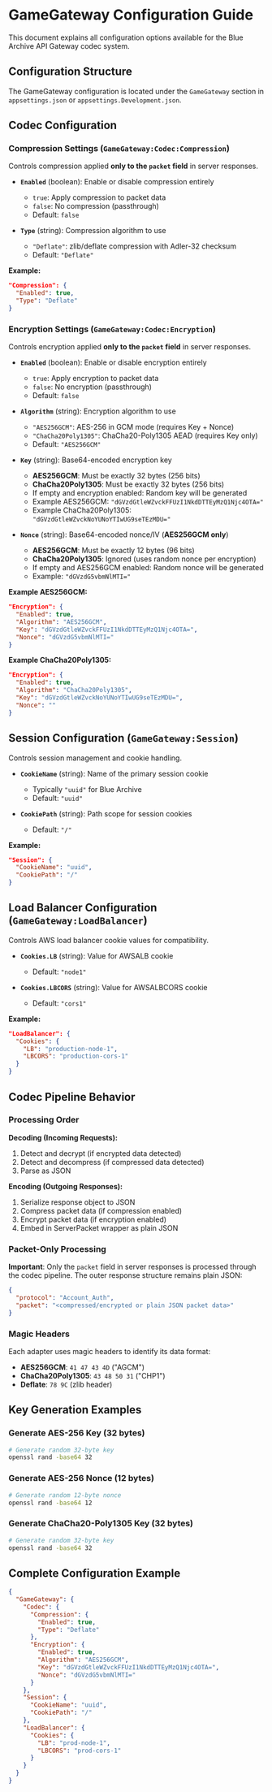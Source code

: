 # GameGateway Configuration Guide

This document explains all configuration options available for the Blue Archive API Gateway codec system.

## Configuration Structure

The GameGateway configuration is located under the `GameGateway` section in `appsettings.json` or `appsettings.Development.json`.

## Codec Configuration

### Compression Settings (`GameGateway:Codec:Compression`)

Controls compression applied **only to the `packet` field** in server responses.

- **`Enabled`** (boolean): Enable or disable compression entirely
  - `true`: Apply compression to packet data
  - `false`: No compression (passthrough)
  - Default: `false`

- **`Type`** (string): Compression algorithm to use
  - `"Deflate"`: zlib/deflate compression with Adler-32 checksum
  - Default: `"Deflate"`

**Example:**
```json
"Compression": {
  "Enabled": true,
  "Type": "Deflate"
}
```

### Encryption Settings (`GameGateway:Codec:Encryption`)

Controls encryption applied **only to the `packet` field** in server responses.

- **`Enabled`** (boolean): Enable or disable encryption entirely
  - `true`: Apply encryption to packet data  
  - `false`: No encryption (passthrough)
  - Default: `false`

- **`Algorithm`** (string): Encryption algorithm to use
  - `"AES256GCM"`: AES-256 in GCM mode (requires Key + Nonce)
  - `"ChaCha20Poly1305"`: ChaCha20-Poly1305 AEAD (requires Key only)
  - Default: `"AES256GCM"`

- **`Key`** (string): Base64-encoded encryption key
  - **AES256GCM**: Must be exactly 32 bytes (256 bits)
  - **ChaCha20Poly1305**: Must be exactly 32 bytes (256 bits)
  - If empty and encryption enabled: Random key will be generated
  - Example AES256GCM: `"dGVzdGtleWZvckFFUzI1NkdDTTEyMzQ1Njc4OTA="`
  - Example ChaCha20Poly1305: `"dGVzdGtleWZvckNoYUNoYTIwUG9seTEzMDU="`

- **`Nonce`** (string): Base64-encoded nonce/IV (**AES256GCM only**)
  - **AES256GCM**: Must be exactly 12 bytes (96 bits)
  - **ChaCha20Poly1305**: Ignored (uses random nonce per encryption)
  - If empty and AES256GCM enabled: Random nonce will be generated
  - Example: `"dGVzdG5vbmNlMTI="`

**Example AES256GCM:**
```json
"Encryption": {
  "Enabled": true,
  "Algorithm": "AES256GCM",
  "Key": "dGVzdGtleWZvckFFUzI1NkdDTTEyMzQ1Njc4OTA=",
  "Nonce": "dGVzdG5vbmNlMTI="
}
```

**Example ChaCha20Poly1305:**
```json
"Encryption": {
  "Enabled": true,
  "Algorithm": "ChaCha20Poly1305",
  "Key": "dGVzdGtleWZvckNoYUNoYTIwUG9seTEzMDU=",
  "Nonce": ""
}
```

## Session Configuration (`GameGateway:Session`)

Controls session management and cookie handling.

- **`CookieName`** (string): Name of the primary session cookie
  - Typically `"uuid"` for Blue Archive
  - Default: `"uuid"`

- **`CookiePath`** (string): Path scope for session cookies
  - Default: `"/"`

**Example:**
```json
"Session": {
  "CookieName": "uuid",
  "CookiePath": "/"
}
```

## Load Balancer Configuration (`GameGateway:LoadBalancer`)

Controls AWS load balancer cookie values for compatibility.

- **`Cookies.LB`** (string): Value for AWSALB cookie
  - Default: `"node1"`

- **`Cookies.LBCORS`** (string): Value for AWSALBCORS cookie  
  - Default: `"cors1"`

**Example:**
```json
"LoadBalancer": {
  "Cookies": {
    "LB": "production-node-1",
    "LBCORS": "production-cors-1"
  }
}
```

## Codec Pipeline Behavior

### Processing Order

**Decoding (Incoming Requests):**
1. Detect and decrypt (if encrypted data detected)
2. Detect and decompress (if compressed data detected)  
3. Parse as JSON

**Encoding (Outgoing Responses):**
1. Serialize response object to JSON
2. Compress packet data (if compression enabled)
3. Encrypt packet data (if encryption enabled)
4. Embed in ServerPacket wrapper as plain JSON

### Packet-Only Processing

**Important**: Only the `packet` field in server responses is processed through the codec pipeline. The outer response structure remains plain JSON:

```json
{
  "protocol": "Account_Auth",
  "packet": "<compressed/encrypted or plain JSON packet data>"
}
```

### Magic Headers

Each adapter uses magic headers to identify its data format:

- **AES256GCM**: `41 47 43 4D` ("AGCM")
- **ChaCha20Poly1305**: `43 48 50 31` ("CHP1") 
- **Deflate**: `78 9C` (zlib header)

## Key Generation Examples

### Generate AES-256 Key (32 bytes)
```bash
# Generate random 32-byte key
openssl rand -base64 32
```

### Generate AES-256 Nonce (12 bytes)  
```bash
# Generate random 12-byte nonce
openssl rand -base64 12
```

### Generate ChaCha20-Poly1305 Key (32 bytes)
```bash
# Generate random 32-byte key
openssl rand -base64 32
```

## Complete Configuration Example

```json
{
  "GameGateway": {
    "Codec": {
      "Compression": {
        "Enabled": true,
        "Type": "Deflate"
      },
      "Encryption": {
        "Enabled": true,
        "Algorithm": "AES256GCM", 
        "Key": "dGVzdGtleWZvckFFUzI1NkdDTTEyMzQ1Njc4OTA=",
        "Nonce": "dGVzdG5vbmNlMTI="
      }
    },
    "Session": {
      "CookieName": "uuid",
      "CookiePath": "/"
    },
    "LoadBalancer": {
      "Cookies": {
        "LB": "prod-node-1", 
        "LBCORS": "prod-cors-1"
      }
    }
  }
}